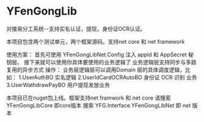 # YFenGongLib
对接易分工系统--支持实名认证，提现，身份证OCR认证。

本项目包含两个测试单元，两个框架源码。支持net core 和 net framework

使用方案：
首先可使用 YFenGongLibNet.Config 注入 appid 和 AppSecret 秘钥层。
接下来就可以使用你具体要使用的业务逻辑了
业务逻辑层支持同步与多路复用的异步方式
操作：
业务层逻辑层可以调用Domain 层的具体调度逻辑，比如：
1.UserAuthBO 实名逻辑
2.UserIdCardOCRAutoBO 身份证 OCR 识别 业务
3.UserWathdrawPayBO 用户提现发放业务 

本项目已在nuget包上线。框架支持net framwork 和 net core
请搜索 YFenGongLibCore 即core版本
搜索 	YFG.Interface.YFenGongLibNet 即 net 版本


